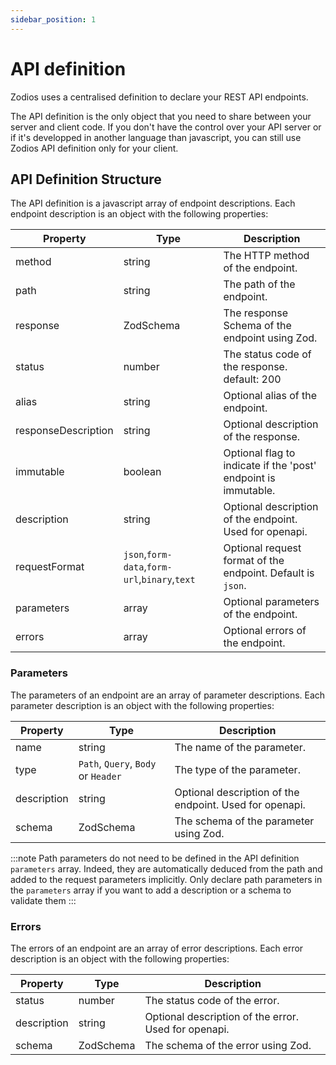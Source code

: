 ```yaml
---
sidebar_position: 1
---
```


# API definition

Zodios uses a centralised definition to declare your REST API endpoints.

The API definition is the only object that you need to share between your server and client code.
If you don't have the control over your API server or if it's developped in another language than javascript, you can still use Zodios API definition only for your client.

## API Definition Structure

The API definition is a javascript array of endpoint descriptions. Each endpoint description is an object with the following properties:

| Property            | Type                                          | Description                                                    |
| ------------------- | --------------------------------------------- | -------------------------------------------------------------- |
| method              | string                                        | The HTTP method of the endpoint.                               |
| path                | string                                        | The path of the endpoint.                                      |
| response            | ZodSchema                                     | The response Schema of the endpoint using Zod.                 |
| status              | number                                        | The status code of the response. default: 200                  |
| alias               | string                                        | Optional alias of the endpoint.                                |
| responseDescription | string                                        | Optional description of the response.                          |
| immutable           | boolean                                       | Optional flag to indicate if the 'post' endpoint is immutable. |
| description         | string                                        | Optional description of the endpoint. Used for openapi.        |
| requestFormat       | `json`,`form-data`,`form-url`,`binary`,`text` | Optional request format of the endpoint. Default is `json`.    |
| parameters          | array                                         | Optional parameters of the endpoint.                           |
| errors              | array                                         | Optional errors of the endpoint.                               |

### Parameters

The parameters of an endpoint are an array of parameter descriptions. Each parameter description is an object with the following properties:

| Property    | Type                                | Description                                             |
| ----------- | ----------------------------------- | ------------------------------------------------------- |
| name        | string                              | The name of the parameter.                              |
| type        | `Path`, `Query`, `Body` or `Header` | The type of the parameter.                              |
| description | string                              | Optional description of the endpoint. Used for openapi. |
| schema      | ZodSchema                           | The schema of the parameter using Zod.                  |

:::note Path parameters do not need to be defined in the API definition `parameters` array.
Indeed, they are automatically deduced from the path and added to the request parameters implicitly.
Only declare path parameters in the `parameters` array if you want to add a description or a schema to validate them
:::

### Errors

The errors of an endpoint are an array of error descriptions. Each error description is an object with the following properties:

| Property    | Type      | Description                                          |
| ----------- | --------- | ---------------------------------------------------- |
| status      | number    | The status code of the error.                        |
| description | string    | Optional description of the error. Used for openapi. |
| schema      | ZodSchema | The schema of the error using Zod.                   |
